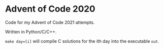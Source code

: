 # Advent of Code 2020

Code for my Advent of Code 2021 attempts.

Written in Python/C/C++.

`make day=[i]` will compile C solutions for the ith day into the executable `out`.
